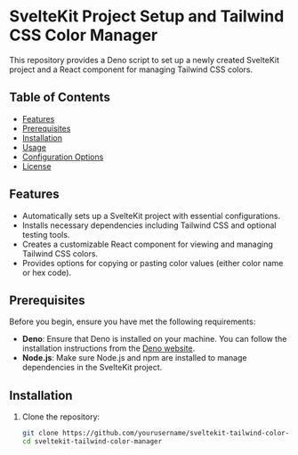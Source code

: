 # SvelteKit Project Setup and Tailwind CSS Color Manager

This repository provides a Deno script to set up a newly created SvelteKit project and a React component for managing Tailwind CSS colors.

## Table of Contents
- [Features](#features)
- [Prerequisites](#prerequisites)
- [Installation](#installation)
- [Usage](#usage)
- [Configuration Options](#configuration-options)
- [License](#license)

## Features
- Automatically sets up a SvelteKit project with essential configurations.
- Installs necessary dependencies including Tailwind CSS and optional testing tools.
- Creates a customizable React component for viewing and managing Tailwind CSS colors.
- Provides options for copying or pasting color values (either color name or hex code).

## Prerequisites
Before you begin, ensure you have met the following requirements:
- **Deno**: Ensure that Deno is installed on your machine. You can follow the installation instructions from the [Deno website](https://deno.land/).
- **Node.js**: Make sure Node.js and npm are installed to manage dependencies in the SvelteKit project.

## Installation

1. Clone the repository:
   ```bash
   git clone https://github.com/yourusername/sveltekit-tailwind-color-manager.git
   cd sveltekit-tailwind-color-manager
